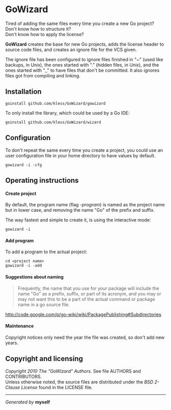 GoWizard
========

Tired of adding the same files every time you create a new Go project?  
Don't know how to structure it?  
Don't know how to apply the license?

**GoWizard** creates the base for new Go projects, adds the license header
to source code files, and creates an ignore file for the VCS given.

The ignore file has been configured to ignore files finished in "~" (used like
backups, in Unix), the ones started with "." (hidden files, in Unix), and the
ones started with "_" to have files that don't be committed. It also ignores
files got from compiling and linking.


## Installation

	goinstall github.com/kless/GoWizard/gowizard

To only install the library, which could be used by a Go IDE:

	goinstall github.com/kless/GoWizard/wizard


## Configuration

To don't repeat the same every time you create a project, you could use an user
configuration file in your home directory to have values by default.

	gowizard -i -cfg


## Operating instructions

#### Create project

By default, the program name (flag *-program*) is named as the project name but
in lower case, and removing the name "Go" of the prefix and suffix.

The way fastest and simple to create it, is using the interactive mode:

	gowizard -i

#### Add program

To add a program to the actual project:

	cd <project name>
	gowizard -i -add

#### Suggestions about naming

> Frequently, the name that you use for your package will include the name "Go"
as a prefix, suffix, or part of its acronym, and you may or may not want this
to be a part of the actual command or package name in a go source file.

http://code.google.com/p/go-wiki/wiki/PackagePublishing#Subdirectories

#### Maintenance

Copyright notices only need the year the file was created, so don't add new
years.


## Copyright and licensing

*Copyright 2010  The "GoWizard" Authors*. See file AUTHORS and CONTRIBUTORS.  
Unless otherwise noted, the source files are distributed under the
*BSD 2-Clause License* found in the LICENSE file.


* * *
*Generated by* **myself**

